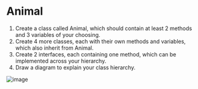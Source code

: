 # Animal
1. Create a class called Animal, which should contain at least 2 methods and 3 variables of your choosing.
2. Create 4 more classes, each with their own methods and variables, which also inherit from Animal.
3. Create 2 interfaces, each containing one method, which can be implemented across your hierarchy.
4. Draw a diagram to explain your class hierarchy.

![image](https://user-images.githubusercontent.com/97948260/158831514-7000e326-7523-4e80-b823-aa2aa4f2fbda.png)
